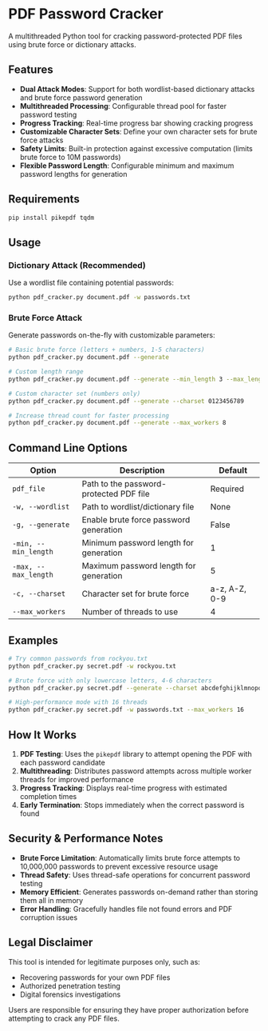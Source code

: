 # PDF Password Cracker

A multithreaded Python tool for cracking password-protected PDF files using brute force or dictionary attacks.

## Features

- **Dual Attack Modes**: Support for both wordlist-based dictionary attacks and brute force password generation
- **Multithreaded Processing**: Configurable thread pool for faster password testing
- **Progress Tracking**: Real-time progress bar showing cracking progress
- **Customizable Character Sets**: Define your own character sets for brute force attacks
- **Safety Limits**: Built-in protection against excessive computation (limits brute force to 10M passwords)
- **Flexible Password Length**: Configurable minimum and maximum password lengths for generation

## Requirements

```bash
pip install pikepdf tqdm
```

## Usage

### Dictionary Attack (Recommended)
Use a wordlist file containing potential passwords:

```bash
python pdf_cracker.py document.pdf -w passwords.txt
```

### Brute Force Attack
Generate passwords on-the-fly with customizable parameters:

```bash
# Basic brute force (letters + numbers, 1-5 characters)
python pdf_cracker.py document.pdf --generate

# Custom length range
python pdf_cracker.py document.pdf --generate --min_length 3 --max_length 6

# Custom character set (numbers only)
python pdf_cracker.py document.pdf --generate --charset 0123456789

# Increase thread count for faster processing
python pdf_cracker.py document.pdf --generate --max_workers 8
```

## Command Line Options

| Option | Description | Default |
|--------|-------------|---------|
| `pdf_file` | Path to the password-protected PDF file | Required |
| `-w, --wordlist` | Path to wordlist/dictionary file | None |
| `-g, --generate` | Enable brute force password generation | False |
| `-min, --min_length` | Minimum password length for generation | 1 |
| `-max, --max_length` | Maximum password length for generation | 5 |
| `-c, --charset` | Character set for brute force | a-z, A-Z, 0-9 |
| `--max_workers` | Number of threads to use | 4 |

## Examples

```bash
# Try common passwords from rockyou.txt
python pdf_cracker.py secret.pdf -w rockyou.txt

# Brute force with only lowercase letters, 4-6 characters
python pdf_cracker.py secret.pdf --generate --charset abcdefghijklmnopqrstuvwxyz --min_length 4 --max_length 6

# High-performance mode with 16 threads
python pdf_cracker.py secret.pdf -w passwords.txt --max_workers 16
```

## How It Works

1. **PDF Testing**: Uses the `pikepdf` library to attempt opening the PDF with each password candidate
2. **Multithreading**: Distributes password attempts across multiple worker threads for improved performance
3. **Progress Tracking**: Displays real-time progress with estimated completion times
4. **Early Termination**: Stops immediately when the correct password is found

## Security & Performance Notes

- **Brute Force Limitation**: Automatically limits brute force attempts to 10,000,000 passwords to prevent excessive resource usage
- **Thread Safety**: Uses thread-safe operations for concurrent password testing
- **Memory Efficient**: Generates passwords on-demand rather than storing them all in memory
- **Error Handling**: Gracefully handles file not found errors and PDF corruption issues

## Legal Disclaimer

This tool is intended for legitimate purposes only, such as:
- Recovering passwords for your own PDF files
- Authorized penetration testing
- Digital forensics investigations

Users are responsible for ensuring they have proper authorization before attempting to crack any PDF files.
